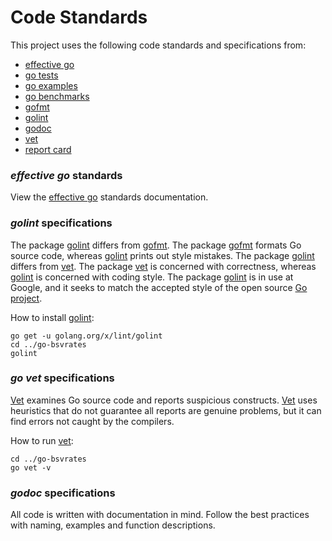 # Code Standards

This project uses the following code standards and specifications from:
- [effective go](https://golang.org/doc/effective_go.html)
- [go tests](https://golang.org/pkg/testing/)
- [go examples](https://golang.org/pkg/testing/#hdr-Examples)
- [go benchmarks](https://golang.org/pkg/testing/#hdr-Benchmarks)
- [gofmt](https://golang.org/cmd/gofmt/)
- [golint](https://github.com/golang/lint)
- [godoc](https://godoc.org/golang.org/x/tools/cmd/godoc)
- [vet](https://golang.org/cmd/vet/)
- [report card](https://goreportcard.com/)

### *effective go* standards
View the [effective go](https://golang.org/doc/effective_go.html) standards documentation.

### *golint* specifications
The package [golint](https://github.com/golang/lint) differs from [gofmt](https://golang.org/cmd/gofmt/). The package [gofmt](https://golang.org/cmd/gofmt/) formats Go source code, whereas [golint](https://github.com/golang/lint) prints out style mistakes. The package [golint](https://github.com/golang/lint) differs from [vet](https://golang.org/cmd/vet/). The package [vet](https://golang.org/cmd/vet/) is concerned with correctness, whereas [golint](https://github.com/golang/lint) is concerned with coding style. The package [golint](https://github.com/golang/lint) is in use at Google, and it seeks to match the accepted style of the open source [Go project](https://golang.org/).

How to install [golint](https://github.com/golang/lint):
```shell script
go get -u golang.org/x/lint/golint
cd ../go-bsvrates
golint
```

### *go vet* specifications
[Vet](https://golang.org/cmd/vet/) examines Go source code and reports suspicious constructs. [Vet](https://golang.org/cmd/vet/) uses heuristics that do not guarantee all reports are genuine problems, but it can find errors not caught by the compilers.

How to run [vet](https://golang.org/cmd/vet/):
```shell script
cd ../go-bsvrates
go vet -v
```

### *godoc* specifications
All code is written with documentation in mind. Follow the best practices with naming, examples and function descriptions.